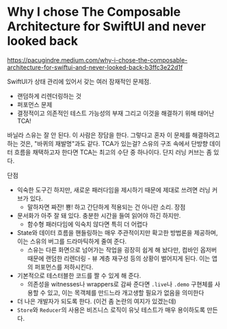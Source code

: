 # Why I chose The Composable Architecture for SwiftUI and never looked back
https://pacugindre.medium.com/why-i-chose-the-composable-architecture-for-swiftui-and-never-looked-back-b3ffc3e22d1f

SwiftUI가 상태 관리에 있어서 갖는 여러 잠재적인 문제점.
- 랜덤하게 리렌더링하는 것
- 퍼포먼스 문제
- 결정적이고 의존적인 테스트 가능성의 부재
  그리고 이것을 해결하기 위해 태어난 TCA!

바닐라 스유는 잘 안 된다. 이 사람은 장담을 한다.
그렇다고 혼자 이 문제를 해결하려고 하는 것은, "바퀴의 재발명"과도 같다. TCA가 있는걸?
스유의 구조 속에서 단방향 데이터 흐름을 채택하고자 한다면 TCA는 최고의 수단 중 하나이다.
단지 러닝 커브는 좀 있다.

단점
- 익숙한 도구긴 하지만, 새로운 패러다임을 제시하기 때문에 제대로 쓰려면 러닝 커브가 있다.
    - 말하자면 짜잔! 뿅! 하고 간단하게 적용되는 건 아니란 소리.
      장점
- 문서화가 아주 잘 돼 있다. 충분한 시간을 들여 읽어야 하긴 하지만.
    - 함수형 패러다임에 익숙치 않다면 특히 더 어렵다
- State와 데이터 흐름을 핸들링하는 매우 주관적이지만 확고한 방법론을 제공하며, 이는 스유의 버그를 드라마틱하게 줄여 준다.
    - 스유는 다른 화면으로 넘어가는 작업을 굉장히 쉽게 해 놨다만, 컴바인 옵저버 때문에 랜덤한 리렌더링 - 뷰 계층 재구성 등의 상황이 벌어지게 된다. 이는 앱의 퍼포먼스를 저하시킨다.
- 기본적으로 테스터블한 코드를 짤 수 있게 해 준다.
    - 의존성을 witnesses나 wrappers로 감싸 준다면 `.live`나 `.demo` 구현체를 사용할 수 있고, 이는 목객체를 만드느라 개고생할 필요가 없음을 의미한다
- 더 나은 개발자가 되도록 한다. (이건 좀 논란의 여지가 있겠는데)
- `Store`와 `Reducer`의 사용은 비즈니스 로직이 유닛 테스트가 매우 용이하도록 만든다.